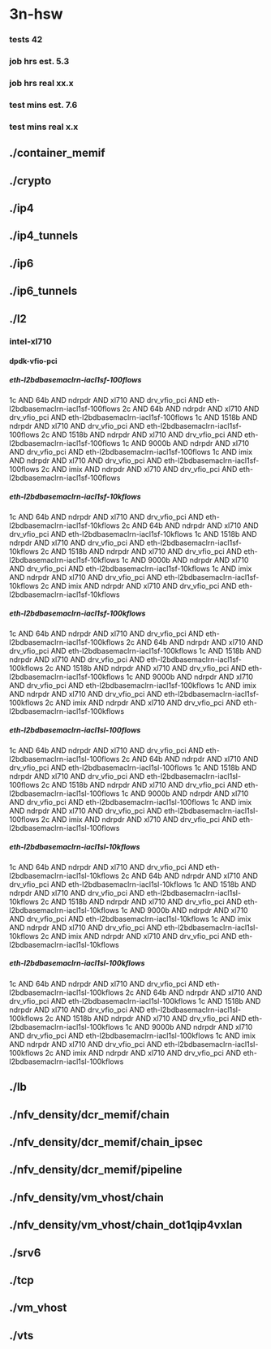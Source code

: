 # 3n-hsw
### tests 42
### job hrs est. 5.3
### job hrs real xx.x
### test mins est. 7.6
### test mins real x.x
## ./container_memif
## ./crypto
## ./ip4
## ./ip4_tunnels
## ./ip6
## ./ip6_tunnels
## ./l2
### intel-xl710
#### dpdk-vfio-pci
##### eth-l2bdbasemaclrn-iacl1sf-100flows
1c AND 64b AND ndrpdr AND xl710 AND drv_vfio_pci AND eth-l2bdbasemaclrn-iacl1sf-100flows
2c AND 64b AND ndrpdr AND xl710 AND drv_vfio_pci AND eth-l2bdbasemaclrn-iacl1sf-100flows
1c AND 1518b AND ndrpdr AND xl710 AND drv_vfio_pci AND eth-l2bdbasemaclrn-iacl1sf-100flows
2c AND 1518b AND ndrpdr AND xl710 AND drv_vfio_pci AND eth-l2bdbasemaclrn-iacl1sf-100flows
1c AND 9000b AND ndrpdr AND xl710 AND drv_vfio_pci AND eth-l2bdbasemaclrn-iacl1sf-100flows
1c AND imix AND ndrpdr AND xl710 AND drv_vfio_pci AND eth-l2bdbasemaclrn-iacl1sf-100flows
2c AND imix AND ndrpdr AND xl710 AND drv_vfio_pci AND eth-l2bdbasemaclrn-iacl1sf-100flows
##### eth-l2bdbasemaclrn-iacl1sf-10kflows
1c AND 64b AND ndrpdr AND xl710 AND drv_vfio_pci AND eth-l2bdbasemaclrn-iacl1sf-10kflows
2c AND 64b AND ndrpdr AND xl710 AND drv_vfio_pci AND eth-l2bdbasemaclrn-iacl1sf-10kflows
1c AND 1518b AND ndrpdr AND xl710 AND drv_vfio_pci AND eth-l2bdbasemaclrn-iacl1sf-10kflows
2c AND 1518b AND ndrpdr AND xl710 AND drv_vfio_pci AND eth-l2bdbasemaclrn-iacl1sf-10kflows
1c AND 9000b AND ndrpdr AND xl710 AND drv_vfio_pci AND eth-l2bdbasemaclrn-iacl1sf-10kflows
1c AND imix AND ndrpdr AND xl710 AND drv_vfio_pci AND eth-l2bdbasemaclrn-iacl1sf-10kflows
2c AND imix AND ndrpdr AND xl710 AND drv_vfio_pci AND eth-l2bdbasemaclrn-iacl1sf-10kflows
##### eth-l2bdbasemaclrn-iacl1sf-100kflows
1c AND 64b AND ndrpdr AND xl710 AND drv_vfio_pci AND eth-l2bdbasemaclrn-iacl1sf-100kflows
2c AND 64b AND ndrpdr AND xl710 AND drv_vfio_pci AND eth-l2bdbasemaclrn-iacl1sf-100kflows
1c AND 1518b AND ndrpdr AND xl710 AND drv_vfio_pci AND eth-l2bdbasemaclrn-iacl1sf-100kflows
2c AND 1518b AND ndrpdr AND xl710 AND drv_vfio_pci AND eth-l2bdbasemaclrn-iacl1sf-100kflows
1c AND 9000b AND ndrpdr AND xl710 AND drv_vfio_pci AND eth-l2bdbasemaclrn-iacl1sf-100kflows
1c AND imix AND ndrpdr AND xl710 AND drv_vfio_pci AND eth-l2bdbasemaclrn-iacl1sf-100kflows
2c AND imix AND ndrpdr AND xl710 AND drv_vfio_pci AND eth-l2bdbasemaclrn-iacl1sf-100kflows
##### eth-l2bdbasemaclrn-iacl1sl-100flows
1c AND 64b AND ndrpdr AND xl710 AND drv_vfio_pci AND eth-l2bdbasemaclrn-iacl1sl-100flows
2c AND 64b AND ndrpdr AND xl710 AND drv_vfio_pci AND eth-l2bdbasemaclrn-iacl1sl-100flows
1c AND 1518b AND ndrpdr AND xl710 AND drv_vfio_pci AND eth-l2bdbasemaclrn-iacl1sl-100flows
2c AND 1518b AND ndrpdr AND xl710 AND drv_vfio_pci AND eth-l2bdbasemaclrn-iacl1sl-100flows
1c AND 9000b AND ndrpdr AND xl710 AND drv_vfio_pci AND eth-l2bdbasemaclrn-iacl1sl-100flows
1c AND imix AND ndrpdr AND xl710 AND drv_vfio_pci AND eth-l2bdbasemaclrn-iacl1sl-100flows
2c AND imix AND ndrpdr AND xl710 AND drv_vfio_pci AND eth-l2bdbasemaclrn-iacl1sl-100flows
##### eth-l2bdbasemaclrn-iacl1sl-10kflows
1c AND 64b AND ndrpdr AND xl710 AND drv_vfio_pci AND eth-l2bdbasemaclrn-iacl1sl-10kflows
2c AND 64b AND ndrpdr AND xl710 AND drv_vfio_pci AND eth-l2bdbasemaclrn-iacl1sl-10kflows
1c AND 1518b AND ndrpdr AND xl710 AND drv_vfio_pci AND eth-l2bdbasemaclrn-iacl1sl-10kflows
2c AND 1518b AND ndrpdr AND xl710 AND drv_vfio_pci AND eth-l2bdbasemaclrn-iacl1sl-10kflows
1c AND 9000b AND ndrpdr AND xl710 AND drv_vfio_pci AND eth-l2bdbasemaclrn-iacl1sl-10kflows
1c AND imix AND ndrpdr AND xl710 AND drv_vfio_pci AND eth-l2bdbasemaclrn-iacl1sl-10kflows
2c AND imix AND ndrpdr AND xl710 AND drv_vfio_pci AND eth-l2bdbasemaclrn-iacl1sl-10kflows
##### eth-l2bdbasemaclrn-iacl1sl-100kflows
1c AND 64b AND ndrpdr AND xl710 AND drv_vfio_pci AND eth-l2bdbasemaclrn-iacl1sl-100kflows
2c AND 64b AND ndrpdr AND xl710 AND drv_vfio_pci AND eth-l2bdbasemaclrn-iacl1sl-100kflows
1c AND 1518b AND ndrpdr AND xl710 AND drv_vfio_pci AND eth-l2bdbasemaclrn-iacl1sl-100kflows
2c AND 1518b AND ndrpdr AND xl710 AND drv_vfio_pci AND eth-l2bdbasemaclrn-iacl1sl-100kflows
1c AND 9000b AND ndrpdr AND xl710 AND drv_vfio_pci AND eth-l2bdbasemaclrn-iacl1sl-100kflows
1c AND imix AND ndrpdr AND xl710 AND drv_vfio_pci AND eth-l2bdbasemaclrn-iacl1sl-100kflows
2c AND imix AND ndrpdr AND xl710 AND drv_vfio_pci AND eth-l2bdbasemaclrn-iacl1sl-100kflows
## ./lb
## ./nfv_density/dcr_memif/chain
## ./nfv_density/dcr_memif/chain_ipsec
## ./nfv_density/dcr_memif/pipeline
## ./nfv_density/vm_vhost/chain
## ./nfv_density/vm_vhost/chain_dot1qip4vxlan
## ./srv6
## ./tcp
## ./vm_vhost
## ./vts
